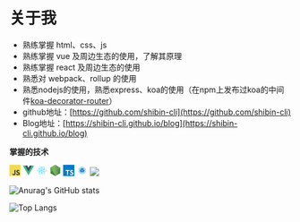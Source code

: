 # 关于我
* 熟练掌握 html、css、js
* 熟练掌握 vue 及周边生态的使用，了解其原理
* 熟练掌握 react 及周边生态的使用
* 熟悉对 webpack、rollup 的使用
* 熟悉nodejs的使用，熟悉express、koa的使用（在npm上发布过koa的中间件[koa-decorator-router](https://www.npmjs.com/package/koa-decorator-router)）
* github地址：[https://github.com/shibin-cli](https://github.com/shibin-cli)
* Blog地址：[https://shibin-cli.github.io/blog](https://shibin-cli.github.io/blog)

**掌握的技术**  

<code><img height="20" src="https://raw.githubusercontent.com/github/explore/80688e429a7d4ef2fca1e82350fe8e3517d3494d/topics/javascript/javascript.png"></code>
<code><img height="20" src="https://raw.githubusercontent.com/github/explore/80688e429a7d4ef2fca1e82350fe8e3517d3494d/topics/vue/vue.png"></code>
<code><img height="20" src="https://raw.githubusercontent.com/github/explore/80688e429a7d4ef2fca1e82350fe8e3517d3494d/topics/react/react.png"></code>
<code><img height="20" src="https://raw.githubusercontent.com/github/explore/80688e429a7d4ef2fca1e82350fe8e3517d3494d/topics/nodejs/nodejs.png"></code>
<code><img height="20" src="https://raw.githubusercontent.com/github/explore/80688e429a7d4ef2fca1e82350fe8e3517d3494d/topics/typescript/typescript.png"></code>
<code><img height="20" src="https://raw.githubusercontent.com/github/explore/80688e429a7d4ef2fca1e82350fe8e3517d3494d/topics/webpack/webpack.png"></code>
<code><img height="20" src="https://camo.githubusercontent.com/50e43473527a57747fb7cd9b0061355205ac9a2763207a78d9812ceef1da52c0/68747470733a2f2f726f6c6c75706a732e6f72672f6c6f676f2e737667"></code>


![Anurag's GitHub stats](https://github-readme-stats-shibin.vercel.app/api?username=shibin-cli&show_icons=true&theme=vue&locale=cn)

![Top Langs](https://github-readme-stats-shibin.vercel.app/api/top-langs/?username=shibin-cli&&hide=ejs&theme=flag-india&locale=cn)
